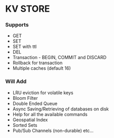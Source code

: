 # KV STORE
### Supports
- GET
- SET
- SET with ttl
- DEL
- Transaction - BEGIN, COMMIT and DISCARD
- Rollback for transaction
- Multiple caches (default 16)

### Will Add
- LRU eviction for volatile keys
- Bloom Filter
- Double Ended Queue
- Async Saving/Retrieving of databases on disk
- Help for all the available commands
- Geospatial Index
- Sorted Sets
- Pub/Sub Channels (non-durable)
etc...
